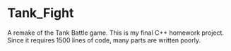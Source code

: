 # Tank_Fight
 A remake of the Tank Battle game. This is my final C++ homework project. Since it requires 1500 lines of code, many parts are written poorly.
